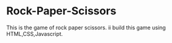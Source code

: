 # Rock-Paper-Scissors
This is the game of rock paper scissors.
ii build this game using HTML,CSS,Javascript.
